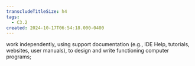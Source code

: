 ```yaml
---
transcludeTitleSize: h4
tags:
  - C3.2
created: 2024-10-17T06:54:18.000-0400
---
```

work independently, using support documentation (e.g., IDE Help, tutorials, websites, user manuals), to design and write functioning computer programs;